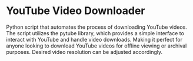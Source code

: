 # YouTube Video Downloader
Python script that automates the process of downloading YouTube videos. The script utilizes the pytube library, which provides a simple interface to interact with YouTube and handle video downloads. Making it perfect for anyone looking to download YouTube videos for offline viewing or archival purposes.
Desired video resolution can be adjusted accordingly.
